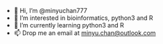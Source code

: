 - 👋 Hi, I’m @minyuchan777
- 👀 I’m interested in bioinformatics, python3 and R
- 🌱 I’m currently learning python3 and R
- 📫 Drop me an email at minyu.chan@outlook.com

<!---
minyuchan777/minyuchan777 is a ✨ special ✨ repository because its `README.md` (this file) appears on your GitHub profile.
You can click the Preview link to take a look at your changes.
--->

